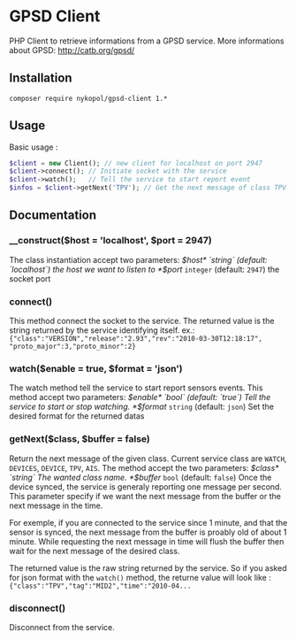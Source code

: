 # GPSD Client

PHP Client to retrieve informations from a GPSD service.
More informations about GPSD: http://catb.org/gpsd/

## Installation

```
composer require nykopol/gpsd-client 1.*
```

## Usage

Basic usage :

```php
$client = new Client(); // new client for localhost on port 2947
$client->connect(); // Initiate socket with the service
$client->watch();   // Tell the service to start report event
$infos = $client->getNext('TPV'); // Get the next message of class TPV ()
```

## Documentation

### __construct($host = 'localhost', $port = 2947)

The class instantiation accept two parameters:
*$host* `string` (default: `localhost`) the host we want to listen to
*$port* `integer` (default: `2947`) the socket port


### connect()

This method connect the socket to the service. The returned value is the string
returned by the service identifying itself.
ex.: `{"class":"VERSION","release":"2.93","rev":"2010-03-30T12:18:17",
"proto_major":3,"proto_minor":2}`


### watch($enable = true, $format = 'json')

The watch method tell the service to start report sensors events. This method
accept two parameters:
*$enable* `bool` (default: `true`) Tell the service to start or stop watching.
*$format* `string` (default: `json`) Set the desired format for the returned datas


### getNext($class, $buffer = false)

Return the next message of the given class. Current service class are `WATCH`,
`DEVICES`, `DEVICE`, `TPV`, `AIS`.
The method accept the two parameters:
*$class* `string` The wanted class name.
*$buffer* `bool` (default: `false`) Once the device synced, the service is
generaly reporting one message per second. This parameter specify if we want the
next message from the buffer or the next message in the time.

For exemple, if you are connected to the service since 1 minute, and that the
sensor is synced, the next message from the buffer is proably old of about 1 minute.
While requesting the next message in time will flush the buffer then wait for
the next message of the desired class.

The returned value is the raw string returned by the service. So if you asked for
json format with the `watch()` method, the returne value will look like :
`{"class":"TPV","tag":"MID2","time":"2010-04...`


### disconnect()

Disconnect from the service.
